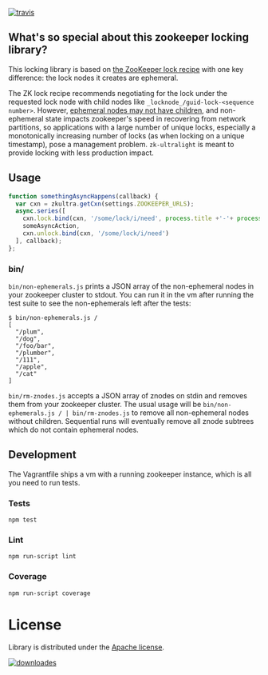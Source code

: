 [![travis](https://api.travis-ci.org/rackerlabs/zk-ultralight.svg?branch=master)](https://travis-ci.org/rackerlabs/zk-ultralight)

## What's so special about this zookeeper locking library?

This locking library is based on [the ZooKeeper lock recipe](http://zookeeper.apache.org/doc/trunk/recipes.html#sc_recipes_Locks) with one key difference: the lock nodes it creates are ephemeral.

The ZK lock recipe recommends negotiating for the lock under the requested lock node with child nodes like `_locknode_/guid-lock-<sequence number>`. However, [ephemeral nodes may not have children](http://zookeeper.apache.org/doc/r3.2.1/zookeeperProgrammers.html#Ephemeral+Nodes), and non-ephemeral state impacts zookeeper's speed in recovering from network partitions, so applications with a large number of unique locks, especially a monotonically increasing number of locks (as when locking on a unique timestamp), pose a management problem. `zk-ultralight` is meant to provide locking with less production impact.

## Usage

```javascript
function somethingAsyncHappens(callback) {
  var cxn = zkultra.getCxn(settings.ZOOKEEPER_URLS);
  async.series([
    cxn.lock.bind(cxn, '/some/lock/i/need', process.title +'-'+ process.pid),
    someAsyncAction,
    cxn.unlock.bind(cxn, '/some/lock/i/need')
  ], callback);
};
```

### bin/

`bin/non-ephemerals.js` prints a JSON array of the non-ephemeral nodes in your zookeeper cluster to stdout. You can run it in the vm after running the test suite to see the non-ephemerals left after the tests:

```
$ bin/non-ephemerals.js /
[
  "/plum",
  "/dog",
  "/foo/bar",
  "/plumber",
  "/111",
  "/apple",
  "/cat"
]
```

`bin/rm-znodes.js` accepts a JSON array of znodes on stdin and removes them from your zookeeper cluster. The usual usage will be `bin/non-ephemerals.js / | bin/rm-znodes.js` to remove all non-ephemeral nodes without children. Sequential runs will eventually remove all znode subtrees which do not contain ephemeral nodes.

## Development

The Vagrantfile ships a vm with a running zookeeper instance, which is all you need to run tests.

### Tests

`npm test`

### Lint

`npm run-script lint`

### Coverage

`npm run-script coverage`

# License

Library is distributed under the [Apache license](http://www.apache.org/licenses/LICENSE-2.0.html).

[![downloades](https://nodei.co/npm-dl/zk-ultralight.png)](https://nodei.co/npm-dl/zk-ultralight/)
